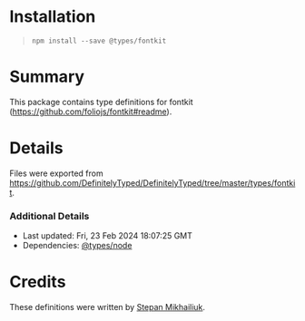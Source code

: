 # Installation
> `npm install --save @types/fontkit`

# Summary
This package contains type definitions for fontkit (https://github.com/foliojs/fontkit#readme).

# Details
Files were exported from https://github.com/DefinitelyTyped/DefinitelyTyped/tree/master/types/fontkit.

### Additional Details
 * Last updated: Fri, 23 Feb 2024 18:07:25 GMT
 * Dependencies: [@types/node](https://npmjs.com/package/@types/node)

# Credits
These definitions were written by [Stepan Mikhailiuk](https://github.com/stepancar).
